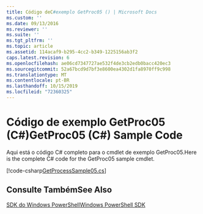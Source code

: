 ```yaml
---
title: Código deC#exemplo GetProc05 () | Microsoft Docs
ms.custom: ''
ms.date: 09/13/2016
ms.reviewer: ''
ms.suite: ''
ms.tgt_pltfrm: ''
ms.topic: article
ms.assetid: 114acaf9-b295-4cc2-b349-1225156ab3f2
caps.latest.revision: 6
ms.openlocfilehash: ae06cd7347727ae532f4de3cb2edb0bacc420ec3
ms.sourcegitcommit: 52a67bcd9d7bf3e8600ea4302d1fa8970ff9c998
ms.translationtype: MT
ms.contentlocale: pt-BR
ms.lasthandoff: 10/15/2019
ms.locfileid: "72360325"
---
```

# <a name="getproc05-c-sample-code"></a><span data-ttu-id="87758-102">Código de exemplo GetProc05 (C#)</span><span class="sxs-lookup"><span data-stu-id="87758-102">GetProc05 (C#) Sample Code</span></span>

<span data-ttu-id="87758-103">Aqui está o código C# completo para o cmdlet de exemplo GetProc05.</span><span class="sxs-lookup"><span data-stu-id="87758-103">Here is the complete C# code for the GetProc05 sample cmdlet.</span></span>

[!code-csharp[GetProcessSample05.cs](../../../../powershell-sdk-samples/SDK-2.0/csharp/GetProcessSample05/GetProcessSample05.cs#L11-L411 "GetProcessSample05.cs")]

## <a name="see-also"></a><span data-ttu-id="87758-104">Consulte Também</span><span class="sxs-lookup"><span data-stu-id="87758-104">See Also</span></span>

[<span data-ttu-id="87758-105">SDK do Windows PowerShell</span><span class="sxs-lookup"><span data-stu-id="87758-105">Windows PowerShell SDK</span></span>](../windows-powershell-reference.md)
